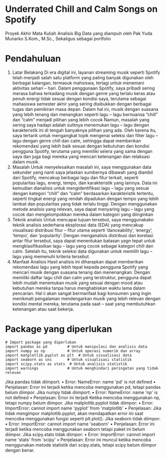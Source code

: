 # Underrated Chill and Calm Songs on Spotify
Proyek Akhir Mata Kuliah Analisis Big Data yang diampuh oleh Pak Yuda Munarko S.Kom., M.Sc., Sekaligus sebagai portfolio 

# Pendahuluan 
1.	Latar Belakang
Di era digital ini, layanan streaming musik seperti Spotify telah menjadi salah satu platform yang paling banyak digunakan oleh berbagai kalangan, termasuk mahsiswa, terlagi untuk menemani aktivitas sehari – hari. Dalam penggunaan Spotify, saya pribadi sering merasa bahwa terkadang musik dengan genre yang terlalu keras atau penuh energi tidak sesuai dengan kondisi saya, terutama sebagai mahasiswa semester akhir yang sering disibukkan dengan berbagai tugas dan pemikiran masa depan. Dalam hal ini, musik dengan suasana yang lebih tenang dan menangkan seperti lagu – lagu bernuansa “chill” dan “calm” menjadi pilihan yang lebih cocok
Namun, masalah yang sering saya hadapi adalah sulitnya menemukan lagu – lagu dengan karakteristik ini di tengah banyaknya pilihan yang ada. Oleh karena itu, saya tertarik untuk mengangkat topik mengenai seleksi dan filter lagu – lagu dengan genre chill dan calm, sehingga dapat memberikan rekomendasi yang lebih baik sesuai dengan kebutuhan dan kondisi pengguna Spotify, terutama yang memiliki selera yang sama dengan saya dan juga bagi mereka yang mencari ketenangan dan relaksasi dalam musik.
2.	Masalah
Untuk menyelesaikan masalah ini, saya menggunakan data sekunder yang nanti saya jelaskan sumbernya dibawah yang diambil dari Spotify, mencakup berbagai lagu dan fitur terkait, seperti popularitas lagu, energi, tempo, dan karakteristik yang lainnya. Data ini kemudian dianalisis untuk mengidentifikasi lagu – lagu yang sesuai dengan kategori “chill” dan “calm” berdasarkan karakteristik tertentu, seperti tingkat energi yang rendah dipadukan dengan tempo yang lebih lambat dan popularitas yang tidak terlalu tinggi. Dengan menggunakan metode analisis yang relevan, saya dapat menyaring lagu – lagu yang cocok dan mengelompokkan mereka dalam kategori yang diinginkan
3.	Teknik analisis
Untuk mencapai tujuan tersebut, saya menggunakakn teknik analisis sederhana eksplorasi data (EDA) yang mencakup visualisasi distribusi fitur – fitur utama seperti ‘danceability’, ‘energy’, ‘tempo’, dan ‘popularity’. Dengan menganalisis distribusi dan korelasi antar fitur tersebut, saya dapat menentukan batasan yagn tepat untuk mengklasifikasikan lagu – lagu yang cocok sebagai kategori chill dan calm. Setelah itu, teknik seleksi data digunakan untuk memilih lagu – lagu yang memenuhi kriteria tersebut.
4.	Manfaat Analisis 
Hasil analisis ini diharapkan dapat memberikan rekomendasi lagu yang lebih tepat kepada  pengguna Spotify yang mencari musik dengan suasana tenang dan menenangkan. Dengan memiliki daftar lagu chill dan calm yang terstruktur, pengguna dapat lebih mudah menemukan musik yang sesuai dengan mood atau kebutuhan mereka tanpa harus menghabiskan waktu lama dalam pencarian. Hal ii akan sangat bermanfaat bagi konsumen yang ingin menikmati pengalaman mendengarkan musik yang lebih relevan dengan kondisi mental mereka, terutama pada saat – saat yang membutuhkan ketenangan atau saat bekerja.

# Package yang diperlukan
```
# Import package yang diperlukan
import pandas as pd         # Untuk manipulasi dan analisis data
import numpy as np          # Untuk operasi numerik dan array
import matplotlib.pyplot as plt  # Untuk visualisasi data
import seaborn as sns       # Untuk visualisasi statistik
import scipy.stats as stats  # Untuk analisis statistik
import warnings             # Untuk menghindari peringatan yang tidak relevan
```
Jika pandas tidak diimport:
•	Error: NameError: name 'pd' is not defined
•	Penjelasan: Error ini terjadi ketika mencoba menggunakan pd, tetapi pandas belum diimpor. 
Jika numpy tidak diimport:
•	Error: NameError: name 'np' is not defined
•	Penjelasan: Error ini terjadi Ketika mencoba menggunakan np, tetapi numpy belum diimpor.
Jika matplotlib.pyplot tidak diimpor:
•	Error: ImportError: cannot import name 'pyplot' from 'matplotlib'
•	Penjelasan: Jika tidak mengimpor matplotlib.pyplot, akan mendapatkan error ini saat mencoba menggunakan fungsi seperti plt.plot().
Jika seaborn tidak diimpor:
•	Error: ImportError: cannot import name 'seaborn'
•	Penjelasan: Error ini terjadi ketika mencoba menggunakan seaborn tetapi paket ini belum diimpor.
Jika scipy.stats tidak diimpor:
•	Error: ImportError: cannot import name 'stats' from 'scipy'
•	Penjelasan: Error ini muncul ketika mencoba menggunakan metode statistik dari scipy.stats, tetapi scipy belum diimpor dengan benar.

